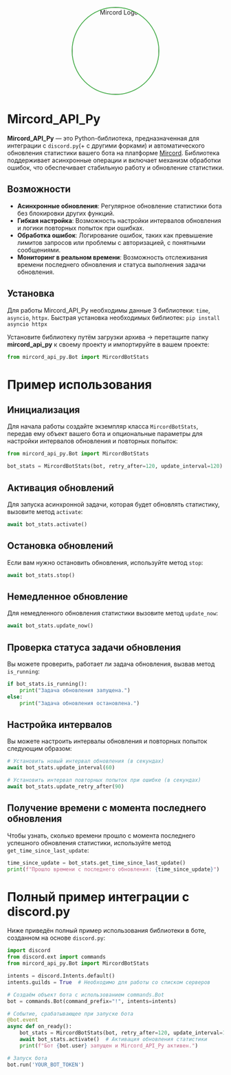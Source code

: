 <html>
<p align="center">
  <img src="https://mircord.xyz/img/logo.png" alt="Mircord Logo" width="200" style="border-radius: 50%; border: 2px solid #4CAF50;">
</p>
</html>

# Mircord_API_Py

**Mircord_API_Py** — это Python-библиотека, предназначенная для интеграции с `discord.py`(+ с другими форками) и автоматического обновления статистики вашего бота на платформе [Mircord](https://mircord.xyz). Библиотека поддерживает асинхронные операции и включает механизм обработки ошибок, что обеспечивает стабильную работу и обновление статистики.

## Возможности

- **Асинхронные обновления**: Регулярное обновление статистики бота без блокировки других функций.
- **Гибкая настройка**: Возможность настройки интервалов обновления и логики повторных попыток при ошибках.
- **Обработка ошибок**: Логирование ошибок, таких как превышение лимитов запросов или проблемы с авторизацией, с понятными сообщениями.
- **Мониторинг в реальном времени**: Возможность отслеживания времени последнего обновления и статуса выполнения задачи обновления.

## Установка
Для работы Mircord_API_Py необходимы данные 3 библиотеки: `time`, `asyncio`, `httpx`.
Быстрая установка необходимых библиотек: `pip install asyncio httpx`

Установите библиотеку путём загрузки архива -> перетащите папку **mircord_api_py** к своему проекту и импортируйте в вашем проекте:
```py
from mircord_api_py.Bot import MircordBotStats
```

# Пример использования
## Инициализация
Для начала работы создайте экземпляр класса `MircordBotStats`, передав ему объект вашего бота и опциональные параметры для настройки интервалов обновления и повторных попыток:
```py
from mircord_api_py.Bot import MircordBotStats

bot_stats = MircordBotStats(bot, retry_after=120, update_interval=120)
```

## Активация обновлений
Для запуска асинхронной задачи, которая будет обновлять статистику, вызовите метод `activate`:
```py
await bot_stats.activate()
```

## Остановка обновлений
Если вам нужно остановить обновления, используйте метод `stop`:
```py
await bot_stats.stop()
```

## Немедленное обновление
Для немедленного обновления статистики вызовите метод `update_now`:
```py
await bot_stats.update_now()
```

## Проверка статуса задачи обновления
Вы можете проверить, работает ли задача обновления, вызвав метод `is_running`:
```py
if bot_stats.is_running():
    print("Задача обновления запущена.")
else:
    print("Задача обновления остановлена.")
```

## Настройка интервалов
Вы можете настроить интервалы обновления и повторных попыток следующим образом:
```py
# Установить новый интервал обновления (в секундах)
await bot_stats.update_interval(60)

# Установить интервал повторных попыток при ошибке (в секундах)
await bot_stats.update_retry_after(90)
```

## Получение времени с момента последнего обновления
Чтобы узнать, сколько времени прошло с момента последнего успешного обновления статистики, используйте метод `get_time_since_last_update`:
```py
time_since_update = bot_stats.get_time_since_last_update()
print(f"Прошло времени с последнего обновления: {time_since_update}")
```

# Полный пример интеграции с discord.py
Ниже приведён полный пример использования библиотеки в боте, созданном на основе `discord.py`:
```py
import discord
from discord.ext import commands
from mircord_api_py.Bot import MircordBotStats

intents = discord.Intents.default()
intents.guilds = True  # Необходимо для работы со списком серверов

# Создаём объект бота с использованием commands.Bot
bot = commands.Bot(command_prefix="!", intents=intents)

# Событие, срабатывающее при запуске бота
@bot.event
async def on_ready():
    bot_stats = MircordBotStats(bot, retry_after=120, update_interval=120)
    await bot_stats.activate()  # Активация обновления статистики
    print(f"Бот {bot.user} запущен и Mircord_API_Py активен.")

# Запуск бота
bot.run('YOUR_BOT_TOKEN')
```